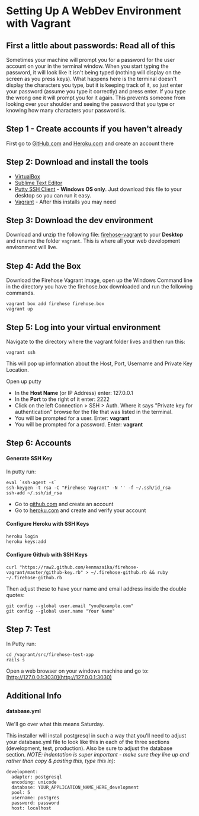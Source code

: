 Setting Up A WebDev Environment with Vagrant
==================

First a little about passwords: Read all of this
------------------

Sometimes your machine will prompt you for a password for the user account on your in the terminal window.  When you start typing the password, it will look like it isn't being typed (nothing will display on the screen as you press keys).  What happens here is the terminal doesn't display the characters you type, but it is keeping track of it, so just enter your password (assume you type it correctly) and press enter.  If you type the wrong one it will prompt you for it again.  This prevents someone from looking over your shoulder and seeing the password that you type or knowing how many characters your password is.  

Step 1 - Create accounts if you haven't already
--------

First go to [GitHub.com](http://github.com) and [Heroku.com](http://Heroku.com) and create an account there


Step 2: Download and install the tools
-------
 
* [VirtualBox](https://www.virtualbox.org/wiki/Downloads)
* [Sublime Text Editor](http://sublimetext.com/)
* [Putty SSH Client](http://the.earth.li/~sgtatham/putty/latest/x86/putty.exe) - **Windows OS only**.  Just download this file to your desktop so you can run it easy.
* [Vagrant](http://www.vagrantup.com/downloads.html) - After this installs you may need
 
 
Step 3:  Download the dev environment
-----------
 
Download and unzip the following file: [firehose-vagrant](https://github.com/kenmazaika/firehose-vagrant/archive/master.zip) to your __Desktop__ and rename the folder `vagrant`.  This is where all your web development environment will live.
 
Step 4: Add the Box
--------
 
Download the Firehose Vagrant image, open up the Windows Command line in the directory you have the firehose.box downloaded and run the following commands.
 
```
vagrant box add firehose firehose.box
vagrant up
```
 
Step 5: Log into your virtual environment
-----------
 
Navigate to the directory where the vagrant folder lives and then run this:
 
```
vagrant ssh
```
 
This will pop up information about the Host, Port, Username and Private Key Location.
 
Open up putty
 
* In the **Host Name** (or IP Address) enter: 127.0.0.1
* In the **Port** to the right of it enter: 2222
* Click on the left Connection > SSH > Auth.  Where it says "Private key for authentication" browse for the file that was listed in the terminal.
* You will be prompted for a user.  Enter: __vagrant__
* You will be prompted for a password.  Enter: __vagrant__
 
 
Step 6: Accounts
------------

#### Generate SSH Key

 In putty run:
 
```
eval `ssh-agent -s`
ssh-keygen -t rsa -C "Firehose Vagrant" -N '' -f ~/.ssh/id_rsa
ssh-add ~/.ssh/id_rsa
```
 
* Go to [github.com](http://github.com) and create an account
* Go to [heroku.com](http://heroku.com) and create and verify your account
 
#### Configure Heroku with SSH Keys
 
```
heroku login
heroku keys:add
```
 
#### Configure Github with SSH Keys
 
```
curl "https://raw2.github.com/kenmazaika/firehose-vagrant/master/github-key.rb" > ~/.firehose-github.rb && ruby ~/.firehose-github.rb
```

Then adjust these to have your name and email address inside the double quotes:

```
git config --global user.email "you@example.com"
git config --global user.name "Your Name"
```

 
 
Step 7: Test
---------
 
 In Putty run:

 ```
cd /vagrant/src/firehose-test-app
rails s
```

Open a web browser on your windows machine and go to: [http://127.0.0.1:3030](http://127.0.0.1:3030)






Additional Info
---------------

#### database.yml

We'll go over what this means Saturday.

This installer will install postgresql in such a way that you'll need to adjust your database.yml file to look like this in each of the three sections (development, test, production).  Also be sure to adjust the database section.  _NOTE: indentation is super important - make sure they line up and rather than copy & pasting this, type this in)_:

```
development:
  adapter: postgresql
  encoding: unicode
  database: YOUR_APPLICATION_NAME_HERE_development
  pool: 5
  username: postgres
  password: password
  host: localhost
```




